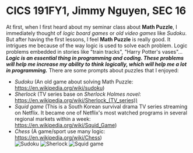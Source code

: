 # CICS 191FY1, Jimmy Nguyen, SEC 16
At first, when I first heard about my seminar class about **Math Puzzle**, I immediately thought of *logic board games* or *old video games* like *Sudoku*. 
But after having the first lessons, I feel **Math Puzzle** is really good. It intrigues me because of the way logic is used to solve each problem. Logic problems embedded in stories like "train tracks", "Harry Potter's vases"...
***Logic is an essential thing in programming and coding. These problems will help me increase my ability to think logically, which will help me a lot in programming.*** There are some prompts about puzzles that I enjoyed:
* *Sudoku* (An old game about solving Math Puzzle: https://en.wikipedia.org/wiki/sudoku)
* *Sherlock* (TV series base on *Sherlock Holmes novel*: https://en.wikipedia.org/wiki/Sherlock_(TV_series))
* *Squid game* (This is a South Korean survival drama TV series streaming on Netflix. It became one of Netflix's most watched programs in several regional markets within a week: https://en.wikipedia.org/wiki/Squid_Game)
* *Chess* (A game/sport use many logic: https://en.wikipedia.org/wiki/Chess)             
![Sudoku](https://user-images.githubusercontent.com/91865638/135909083-c0e27e44-eb9e-46ea-bf9b-22b530aca5f4.png)
![Sherlock](https://user-images.githubusercontent.com/91865638/135909148-050b2525-eb68-4d67-bff7-e92d84fc3c29.png)
![Squid game](https://user-images.githubusercontent.com/91865638/135909265-c197c237-98cc-465e-88cf-85b0c045c640.png)


